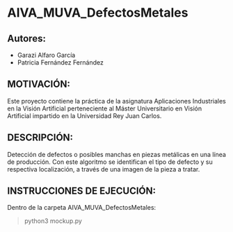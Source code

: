 # AIVA_MUVA_DefectosMetales

## Autores:
- Garazi Alfaro García
- Patricia Fernández Fernández

## MOTIVACIÓN:
Este proyecto contiene la práctica de la asignatura Aplicaciones Industriales en la Visión Artificial perteneciente al Máster Universitario en Visión Artificial impartido en la Universidad Rey Juan Carlos.

## DESCRIPCIÓN:
Detección de defectos o posibles manchas en piezas metálicas en una línea de producción. Con este algoritmo se identifican el tipo de defecto y su respectiva localización, a través de una imagen de la pieza a tratar.

## INSTRUCCIONES DE EJECUCIÓN:
Dentro de la carpeta AIVA_MUVA_DefectosMetales:
> python3 mockup.py